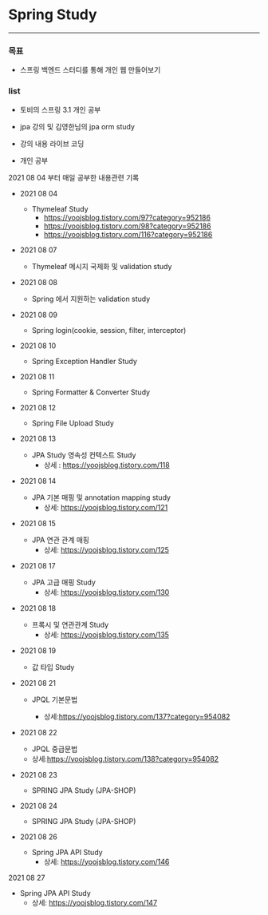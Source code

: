 # Spring Study

---

### 목표

- 스프링 백엔드 스터디를 통해 개인 웹 만들어보기



### list

- 토비의 스프링 3.1 개인 공부

- jpa 강의 및 김영한님의 jpa orm study

- 강의 내용 라이브 코딩

- 개인 공부


2021 08 04 부터 매일 공부한 내용관련 기록
- 2021 08 04
  
  - Thymeleaf Study
    - https://yoojsblog.tistory.com/97?category=952186
    - https://yoojsblog.tistory.com/98?category=952186
    - https://yoojsblog.tistory.com/116?category=952186
    
    
  
- 2021 08 07
  
  - Thymeleaf 메시지 국제화 및 validation study
  
  
  
- 2021 08 08

  - Spring 에서 지원하는 validation study
  
  

- 2021 08 09
  
  - Spring login(cookie, session, filter, interceptor)
  
  

- 2021 08 10
  - Spring Exception Handler Study
  
  
  
- 2021 08 11

  - Spring Formatter & Converter Study

  

- 2021 08 12
  
  - Spring File Upload Study
  
    
  
- 2021 08 13

  - JPA Study 영속성 컨텍스트 Study
    - 상세 : https://yoojsblog.tistory.com/118



- 2021 08 14

  - JPA 기본 매핑 및 annotation mapping study
    - 상세: https://yoojsblog.tistory.com/121

  

- 2021 08 15
  - JPA 연관 관계 매핑
    - 상세: https://yoojsblog.tistory.com/125
  
- 2021 08 17

  - JPA 고급 매핑 Study
    - 상세: https://yoojsblog.tistory.com/130

- 2021 08 18

  - 프록시 및 연관관계 Study
    - 상세: https://yoojsblog.tistory.com/135

  

- 2021 08 19

  - 값 타입 Study
  
- 2021 08 21

  - JPQL 기본문법

    - 상세:https://yoojsblog.tistory.com/137?category=954082

      

- 2021 08 22

  -  JPQL 중급문법
    - 상세:https://yoojsblog.tistory.com/138?category=954082
    
      

- 2021 08 23

  - SPRING JPA Study (JPA-SHOP)



- 2021 08 24
  - SPRING JPA Study (JPA-SHOP)
  
    
  
- 2021 08 26

  - Spring JPA API Study
    - 상세: https://yoojsblog.tistory.com/146



2021 08 27

- Spring JPA API Study
  - 상세: https://yoojsblog.tistory.com/147

